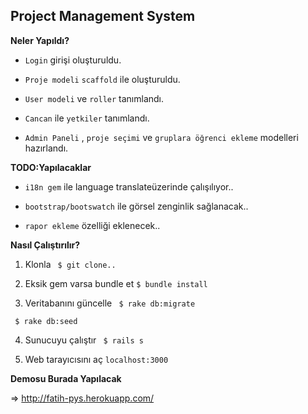 ## Project Management System


**Neler Yapıldı?**

- ``Login`` girişi oluşturuldu.

- ``Proje modeli`` ``scaffold`` ile oluşturuldu.

- ``User modeli`` ve ``roller`` tanımlandı.

- ``Cancan`` ile ``yetkiler`` tanımlandı.

-  ``Admin Paneli`` , ``proje seçimi`` ve ``gruplara öğrenci ekleme``  modelleri hazırlandı.
  
  
**TODO:Yapılacaklar**

- ``i18n gem`` ile language translateüzerinde çalışılıyor..

- ``bootstrap/bootswatch`` ile görsel zenginlik sağlanacak..

- ``rapor ekleme`` özelliği eklenecek..



**Nasıl Çalıştırılır?**

1. Klonla
`` $ git clone..``

2. Eksik gem varsa bundle et
``$ bundle install``

3. Veritabanını güncelle
`` $ rake db:migrate``

 `` $ rake db:seed``

4. Sunucuyu çalıştır
`` $ rails s``

5. Web tarayıcısını aç
`` localhost:3000 ``

**Demosu Burada Yapılacak**

=> http://fatih-pys.herokuapp.com/